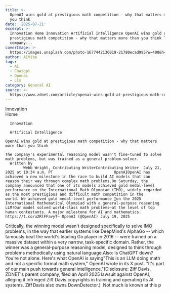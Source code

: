 ```yaml
---
title: >-
  OpenAI wins gold at prestigious math competition - why that matters more than
  you think
date: '2025-07-21'
excerpt: >-
  Innovation Home Innovation Artificial Intelligence OpenAI wins gold at
  prestigious math competition - why that matters more than you think The
  company...
coverImage: >-
  https://images.unsplash.com/photo-1677442136019-21780ecad995?w=400&h=200&fit=crop&auto=format
author: AIVibe
tags:
  - Ai
  - Chatgpt
  - Openai
  - Llm
category: General AI
source: >-
  https://www.zdnet.com/article/openai-wins-gold-at-prestigious-math-competition-why-that-matters-more-than-you-think/
---
```

Innovation      
      Home
    
      Innovation
    
      Artificial Intelligence
       
    OpenAI wins gold at prestigious math competition - why that matters more than you think
     
    The company's experimental reasoning model wasn't fine-tuned to solve math problems, but was trained as a general problem-solver.
      Written by 
            Webb Wright, Contributing WriterContributing Writer  July 21, 2025 at 10:34 a.m. PT                           OpenAIOpenAI has achieved a new milestone in the race to build AI models that can reason their way through complex math problems.On Saturday, the company announced that one of its models achieved gold medal-level performance on the International Math Olympiad (IMO), widely regarded as the most prestigious and difficult math competition in the world. We achieved gold medal-level performance 🥇on the 2025 International Mathematical Olympiad with a general-purpose reasoning LLM!Our model solved world-class math problems—at the level of top human contestants. A major milestone for AI and mathematics. https://t.co/u2RlFFavyT— OpenAI (@OpenAI) July 19, 2025

Critically, the winning model wasn't designed specifically to solve IMO problems, in the way that earlier systems like DeepMind's AlphaGo -- which famously beat the world's leading Go player in 2016 -- were trained on a massive dataset within a very narrow, task-specific domain. Rather, the winner was a general-purpose reasoning model, designed to think through problems methodically using natural language.Also: Is ChatGPT down? You're not alone. Here's what OpenAI is saying"This is an LLM doing math and not a specific formal math system," OpenAI wrote in its X post. "It's part of our main push towards general intelligence."(Disclosure: Ziff Davis, ZDNET's parent company, filed an April 2025 lawsuit against OpenAI, alleging it infringed Ziff Davis copyrights in training and operating its AI systems. Ziff Davis also owns DownDetector.)  Not much is known at this p

